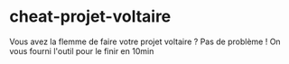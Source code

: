 # cheat-projet-voltaire
Vous avez la flemme de faire votre projet voltaire ? Pas de problème ! On vous fourni l'outil pour le finir en 10min
